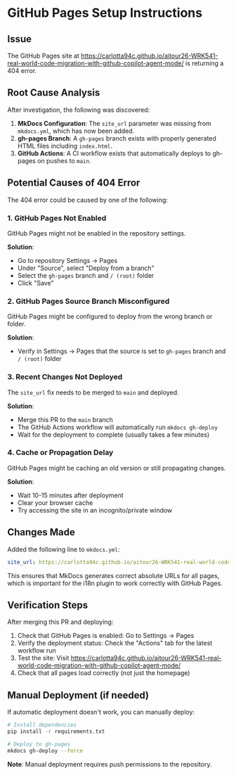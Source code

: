# GitHub Pages Setup Instructions

## Issue
The GitHub Pages site at https://carlotta94c.github.io/aitour26-WRK541-real-world-code-migration-with-github-copilot-agent-mode/ is returning a 404 error.

## Root Cause Analysis

After investigation, the following was discovered:

1. **MkDocs Configuration**: The `site_url` parameter was missing from `mkdocs.yml`, which has now been added.
2. **gh-pages Branch**: A `gh-pages` branch exists with properly generated HTML files including `index.html`.
3. **GitHub Actions**: A CI workflow exists that automatically deploys to gh-pages on pushes to `main`.

## Potential Causes of 404 Error

The 404 error could be caused by one of the following:

### 1. GitHub Pages Not Enabled
GitHub Pages might not be enabled in the repository settings.

**Solution**: 
- Go to repository Settings → Pages
- Under "Source", select "Deploy from a branch"
- Select the `gh-pages` branch and `/ (root)` folder
- Click "Save"

### 2. GitHub Pages Source Branch Misconfigured
GitHub Pages might be configured to deploy from the wrong branch or folder.

**Solution**:
- Verify in Settings → Pages that the source is set to `gh-pages` branch and `/ (root)` folder

### 3. Recent Changes Not Deployed
The `site_url` fix needs to be merged to `main` and deployed.

**Solution**:
- Merge this PR to the `main` branch
- The GitHub Actions workflow will automatically run `mkdocs gh-deploy`
- Wait for the deployment to complete (usually takes a few minutes)

### 4. Cache or Propagation Delay
GitHub Pages might be caching an old version or still propagating changes.

**Solution**:
- Wait 10-15 minutes after deployment
- Clear your browser cache
- Try accessing the site in an incognito/private window

## Changes Made

Added the following line to `mkdocs.yml`:
```yaml
site_url: https://carlotta94c.github.io/aitour26-WRK541-real-world-code-migration-with-github-copilot-agent-mode/
```

This ensures that MkDocs generates correct absolute URLs for all pages, which is important for the i18n plugin to work correctly with GitHub Pages.

## Verification Steps

After merging this PR and deploying:

1. Check that GitHub Pages is enabled: Go to Settings → Pages
2. Verify the deployment status: Check the "Actions" tab for the latest workflow run
3. Test the site: Visit https://carlotta94c.github.io/aitour26-WRK541-real-world-code-migration-with-github-copilot-agent-mode/
4. Check that all pages load correctly (not just the homepage)

## Manual Deployment (if needed)

If automatic deployment doesn't work, you can manually deploy:

```bash
# Install dependencies
pip install -r requirements.txt

# Deploy to gh-pages
mkdocs gh-deploy --force
```

**Note**: Manual deployment requires push permissions to the repository.

